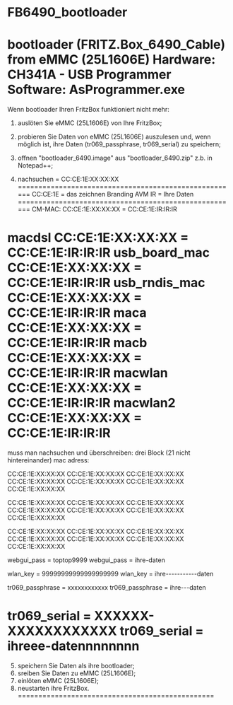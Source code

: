# FB6490_bootloader
bootloader (FRITZ.Box_6490_Cable) from eMMC (25L1606E)
Hardware:	CH341A - USB Programmer
Software:	AsProgrammer.exe
======================================================
Wenn bootloader Ihren FritzBox funktioniert nicht mehr:

1. auslöten Sie eMMC (25L1606E) von Ihre FritzBox;
2. probieren Sie Daten von eMMC (25L1606E) auszulesen und, wenn möglich ist, ihre Daten (tr069_passphrase, tr069_serial) zu speichern;
3. offnen "bootloader_6490.image" aus "bootloader_6490.zip" z.b. in Notepad++;

4. nachsuchen = CC:CE:1E:XX:XX:XX
======================================================
CC:CE:1E = das zeichnen Branding AVM
IR = Ihre Daten
======================================================
CM-MAC:         CC:CE:1E:XX:XX:XX = CC:CE:1E:IR:IR:IR

macdsl          CC:CE:1E:XX:XX:XX = CC:CE:1E:IR:IR:IR
usb_board_mac   CC:CE:1E:XX:XX:XX = CC:CE:1E:IR:IR:IR
usb_rndis_mac   CC:CE:1E:XX:XX:XX = CC:CE:1E:IR:IR:IR
maca            CC:CE:1E:XX:XX:XX = CC:CE:1E:IR:IR:IR
macb            CC:CE:1E:XX:XX:XX = CC:CE:1E:IR:IR:IR
macwlan         CC:CE:1E:XX:XX:XX = CC:CE:1E:IR:IR:IR
macwlan2        CC:CE:1E:XX:XX:XX = CC:CE:1E:IR:IR:IR
======================================================
muss man nachsuchen und überschreiben:
drei Block (21 nicht hintereinander) mac adress:

CC:CE:1E:XX:XX:XX
CC:CE:1E:XX:XX:XX
CC:CE:1E:XX:XX:XX
CC:CE:1E:XX:XX:XX
CC:CE:1E:XX:XX:XX
CC:CE:1E:XX:XX:XX
CC:CE:1E:XX:XX:XX

CC:CE:1E:XX:XX:XX
CC:CE:1E:XX:XX:XX
CC:CE:1E:XX:XX:XX
CC:CE:1E:XX:XX:XX
CC:CE:1E:XX:XX:XX
CC:CE:1E:XX:XX:XX
CC:CE:1E:XX:XX:XX

CC:CE:1E:XX:XX:XX
CC:CE:1E:XX:XX:XX
CC:CE:1E:XX:XX:XX
CC:CE:1E:XX:XX:XX
CC:CE:1E:XX:XX:XX
CC:CE:1E:XX:XX:XX
CC:CE:1E:XX:XX:XX

webgui_pass = toptop9999
webgui_pass = ihre-daten

wlan_key = 99999999999999999999
wlan_key = ihre-----------daten

tr069_passphrase = xxxxxxxxxxxx
tr069_passphrase = ihre---daten

tr069_serial = XXXXXX-XXXXXXXXXXXX
tr069_serial = ihreee-datennnnnnnn
================================================
5. speichern Sie Daten als ihre bootloader;
6. sreiben Sie Daten zu eMMC (25L1606E);
7. einlöten eMMC (25L1606E);
8. neustarten ihre FritzBox.
================================================
